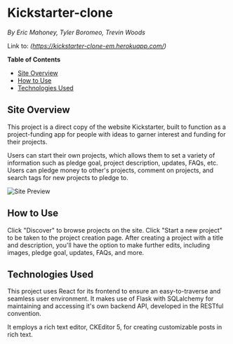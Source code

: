 # Kickstarter-clone
*By Eric Mahoney, Tyler Boromeo, Trevin Woods*

Link to: *(https://kickstarter-clone-em.herokuapp.com/)*

**Table of Contents**
* [Site Overview](#site-overview)
* [How to Use](#how-to-use)
* [Technologies Used](#technologies-used)

## Site Overview
This project is a direct copy of the website Kickstarter, built to function as a project-funding app for people with ideas to garner interest and funding for their projects.

Users can start their own projects, which allows them to set a variety of information such as pledge goal, project description, updates, FAQs, etc.
Users can pledge money to other's projects, comment on projects, and search tags for new projects to pledge to.

![Site Preview](https://cdn.discordapp.com/attachments/841133997501317161/928286502390206516/unknown.png)

## How to Use
Click "Discover" to browse projects on the site.
Click "Start a new project" to be taken to the project creation page.
After creating a project with a title and description, you'll have the option to make further edits, including images, pledge goal, updates, FAQs, and more.

## Technologies Used
This project uses React for its frontend to ensure an easy-to-traverse and seamless user environment.  It makes use of Flask with SQLalchemy for maintaining and accessing it's own backend API, developed in the RESTful convention.

It employs a rich text editor, CKEditor 5, for creating customizable posts in rich text.
